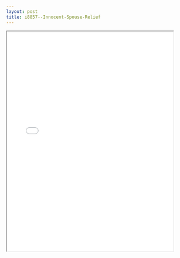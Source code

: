 ```yaml
---
layout: post
title: i8857--Innocent-Spouse-Relief
---
```


<div class="pdf-container">
<iframe src="/ea/assets/pdfs/i8857--Innocent-Spouse-Relief.pdf" height="600" width="90%" allowFullScreen="true"></iframe>
</div>

